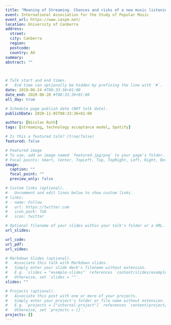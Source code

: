```yaml
---
title: "Meaning of Streaming. Chances and risks of a new music listening technology"
event: International Association for the Study of Popular Music
event_url: https://www.iaspm.net/
location: University of Canberra
address:
  street:
  city: Canberra
  region: 
  postcode:
  country: AU
summary:
abstract: ""
  


# Talk start and end times.
#   End time can optionally be hidden by prefixing the line with `#`.
date: 2019-06-24 #T08:33:36+01:00
date_end: 2020-06-28 #T08:33:36+01:00
all_day: true

# Schedule page publish date (NOT talk date).
publishDate: 2020-11-05T08:33:36+01:00

authors: [Nicolas Ruth]
tags: [streaming, technology acceptance model, Spotify]

# Is this a featured talk? (true/false)
featured: false

# Featured image
# To use, add an image named `featured.jpg/png` to your page's folder. 
# Focal points: Smart, Center, TopLeft, Top, TopRight, Left, Right, BottomLeft, Bottom, BottomRight.
image:
  caption: ""
  focal_point: ""
  preview_only: false

# Custom links (optional).
#   Uncomment and edit lines below to show custom links.
# links:
# - name: Follow
#   url: https://twitter.com
#   icon_pack: fab
#   icon: twitter

# Optional filename of your slides within your talk's folder or a URL.
url_slides: 

url_code:
url_pdf:
url_video:

# Markdown Slides (optional).
#   Associate this talk with Markdown slides.
#   Simply enter your slide deck's filename without extension.
#   E.g. `slides = "example-slides"` references `content/slides/example-slides.md`.
#   Otherwise, set `slides = ""`.
slides: ""

# Projects (optional).
#   Associate this post with one or more of your projects.
#   Simply enter your project's folder or file name without extension.
#   E.g. `projects = ["internal-project"]` references `content/project/deep-learning/index.md`.
#   Otherwise, set `projects = []`.
projects: []
---
```

